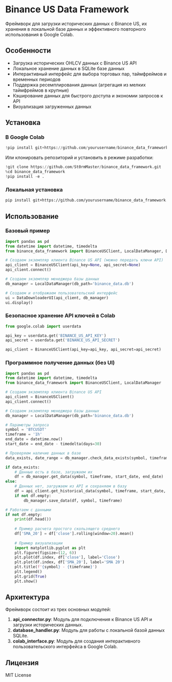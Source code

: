 # Binance US Data Framework

Фреймворк для загрузки исторических данных с Binance US, их хранения в локальной базе данных и эффективного повторного использования в Google Colab.

## Особенности

- Загрузка исторических OHLCV данных с Binance US API
- Локальное хранение данных в SQLite базе данных
- Интерактивный интерфейс для выбора торговых пар, таймфреймов и временных периодов
- Поддержка ресемплирования данных (агрегация из мелких таймфреймов в крупные)
- Кэширование данных для быстрого доступа и экономии запросов к API
- Визуализация загруженных данных

## Установка

### В Google Colab

```python
!pip install git+https://github.com/yourusername/binance_data_framework.git
```

Или клонировать репозиторий и установить в режиме разработки:

```python
!git clone https://github.com/St0rmMaster/binance_data_framework.git
%cd binance_data_framework
!pip install -e .
```

### Локальная установка

```bash
pip install git+https://github.com/yourusername/binance_data_framework.git
```

## Использование

### Базовый пример

```python
import pandas as pd
from datetime import datetime, timedelta
from binance_data_framework import BinanceUSClient, LocalDataManager, DataDownloaderUI

# Создаем экземпляр клиента Binance US API (можно передать ключи API)
api_client = BinanceUSClient(api_key=None, api_secret=None)
api_client.connect()

# Создаем экземпляр менеджера базы данных
db_manager = LocalDataManager(db_path='binance_data.db')

# Создаем и отображаем пользовательский интерфейс
ui = DataDownloaderUI(api_client, db_manager)
ui.display()
```

### Безопасное хранение API ключей в Colab

```python
from google.colab import userdata

api_key = userdata.get('BINANCE_US_API_KEY')
api_secret = userdata.get('BINANCE_US_API_SECRET')

api_client = BinanceUSClient(api_key=api_key, api_secret=api_secret)
```

### Программное получение данных (без UI)

```python
import pandas as pd
from datetime import datetime, timedelta
from binance_data_framework import BinanceUSClient, LocalDataManager

# Создаем экземпляр клиента Binance US API
api_client = BinanceUSClient()
api_client.connect()

# Создаем экземпляр менеджера базы данных
db_manager = LocalDataManager(db_path='binance_data.db')

# Параметры запроса
symbol = 'BTCUSDT'
timeframe = '1h'
end_date = datetime.now()
start_date = end_date - timedelta(days=30)

# Проверяем наличие данных в базе
data_exists, date_range = db_manager.check_data_exists(symbol, timeframe, start_date, end_date)

if data_exists:
    # Данные есть в базе, загружаем их
    df = db_manager.get_data(symbol, timeframe, start_date, end_date)
else:
    # Данных нет, загружаем из API и сохраняем в базу
    df = api_client.get_historical_data(symbol, timeframe, start_date, end_date)
    if not df.empty:
        db_manager.save_data(df, symbol, timeframe)

# Работаем с данными
if not df.empty:
    print(df.head())
    
    # Пример расчета простого скользящего среднего
    df['SMA_20'] = df['close'].rolling(window=20).mean()
    
    # Пример визуализации
    import matplotlib.pyplot as plt
    plt.figure(figsize=(12, 6))
    plt.plot(df.index, df['close'], label='Close')
    plt.plot(df.index, df['SMA_20'], label='SMA 20')
    plt.title(f'{symbol} - {timeframe}')
    plt.legend()
    plt.grid(True)
    plt.show()
```

## Архитектура

Фреймворк состоит из трех основных модулей:

1. **api_connector.py**: Модуль для подключения к Binance US API и загрузки исторических данных.
2. **database_handler.py**: Модуль для работы с локальной базой данных SQLite.
3. **colab_interface.py**: Модуль для создания интерактивного пользовательского интерфейса в Google Colab.

## Лицензия

MIT License 